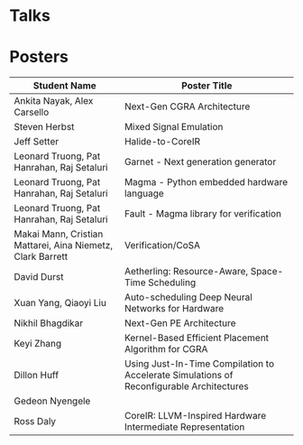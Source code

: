 # Talks

# Posters
| Student Name | Poster Title	|
| ------------ | ------------ |
| Ankita Nayak, Alex Carsello	| Next-Gen CGRA Architecture | 
| Steven Herbst | Mixed Signal Emulation |
| Jeff Setter	| Halide-to-CoreIR |	
| Leonard Truong, Pat Hanrahan, Raj Setaluri | Garnet - Next generation generator |
| Leonard Truong, Pat Hanrahan, Raj Setaluri | Magma - Python embedded hardware language |
| Leonard Truong, Pat Hanrahan, Raj Setaluri| Fault - Magma library for verification |	
| Makai Mann, Cristian Mattarei, Aina Niemetz, Clark Barrett| Verification/CoSA |
| David Durst | Aetherling: Resource-Aware, Space-Time Scheduling |	
| Xuan Yang, Qiaoyi Liu | Auto-scheduling Deep Neural Networks for Hardware |
| Nikhil Bhagdikar | Next-Gen PE Architecture |			
| Keyi Zhang | Kernel-Based Efficient Placement Algorithm for CGRA |
| Dillon Huff	| Using Just-In-Time Compilation to Accelerate Simulations of Reconfigurable Architectures |
| Gedeon Nyengele	| |
| Ross Daly	| CoreIR: LLVM-Inspired Hardware Intermediate Representation |
